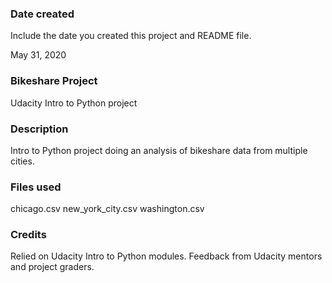 ### Date created
Include the date you created this project and README file.

May 31, 2020

### Bikeshare Project
Udacity Intro to Python project


### Description
Intro to Python project doing an analysis of bikeshare data from multiple cities.

### Files used
chicago.csv
new_york_city.csv
washington.csv

### Credits
Relied on Udacity Intro to Python modules.
Feedback from Udacity mentors and project graders.
